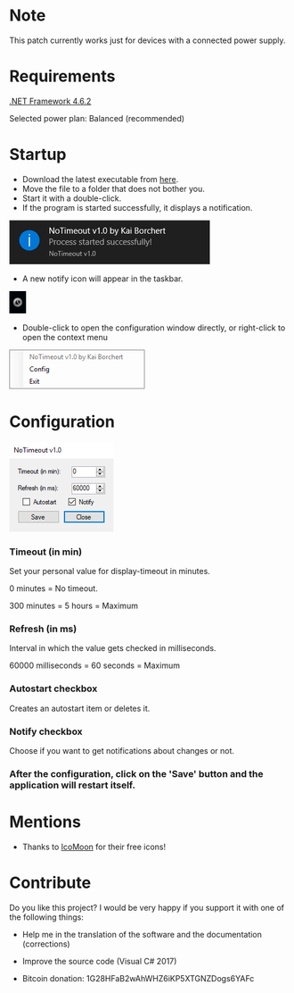 # Note

This patch currently works just for devices with a connected power supply.

# Requirements
[.NET Framework 4.6.2](https://www.microsoft.com/en-US/download/details.aspx?id=53344)

Selected power plan: Balanced (recommended)

# Startup

* Download the latest executable from [here](https://github.com/kaibor/notimeout/releases).
* Move the file to a folder that does not bother you.
* Start it with a double-click.
* If the program is started successfully, it displays a notification.

![Start notification](/screenshots/notify_start.png)

* A new notify icon will appear in the taskbar.

![Notify Icon](/screenshots/notifyicon.png)

* Double-click to open the configuration window directly, or right-click to open the context menu

![Context menu](/screenshots/contextmenu.png)

# Configuration

![Configuration window](/screenshots/configuration.png)

### Timeout (in min)

Set your personal value for display-timeout in minutes.

0 minutes = No timeout.

300 minutes = 5 hours = Maximum

### Refresh (in ms)

Interval in which the value gets checked in milliseconds.

60000 milliseconds = 60 seconds = Maximum

### Autostart checkbox

Creates an autostart item or deletes it.

### Notify checkbox

Choose if you want to get notifications about changes or not.

### After the configuration, click on the 'Save' button and the application will restart itself.

# Mentions

* Thanks to [IcoMoon](https://icomoon.io/) for their free icons!

# Contribute

Do you like this project? I would be very happy if you support it with one of the following things:

* Help me in the translation of the software and the documentation (corrections)

* Improve the source code (Visual C# 2017)

* Bitcoin donation: 1G28HFaB2wAhWHZ6iKP5XTGNZDogs6YAFc
